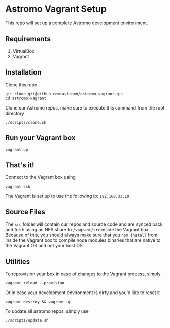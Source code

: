 # Astromo Vagrant Setup

This repo will set up a complete Astromo development environment.

## Requirements

1. VirtualBox
2. Vagrant

## Installation
Clone this repo

```
git clone git@github.com:astromo/astromo-vagrant.git
cd astromo-vagrant
```

Clone our Astromo repos, make sure to execute this command from the root directory

```
./scripts/clone.sh
```

## Run your Vagrant box

`vagrant up`

## That's it!

Connect to the Vagrant box using

`vagrant ssh`

The Vagrant is set up to use the following ip: `192.168.33.10`

## Source Files
The `src` folder will contain our repos and source code and are synced back and forth using an NFS share to `/vagrant/src` inside the Vagrant box.
Because of this, you should always make sure that you `npm install` from inside the Vagrant box to compile node modules binaries that are native to the Vagrant OS and not your host OS.

## Utilities

To reprovision your box in case of changes to the Vagrant process, simply

```
vagrant reload --provision
```

Or in case your development environment is dirty and you'd like to reset it

```
vagrant destroy && vagrant up
```

To update all astromo repos, simply use

```
./scripts/update.sh
```
